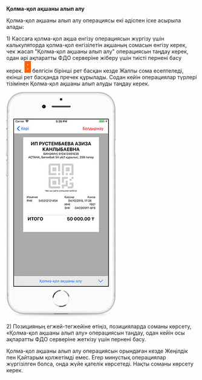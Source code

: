 **Қолма-қол ақшаны алып алу**

Қолма-қол ақшаны алып алу операциясы екі әдіспен іске асырыла алады:

1\) Кассаға қолма-қол ақша енгізу операциясын жүргізу үшін калькуляторда қолма-қол енгізілетін ақшаның сомасын енгізу керек, чек жасап "Қолма-қол ақшаны алып алу" операциясын таңдау керек, одан әрі ақпаратты ФДО серверіне жіберу үшін тиісті пернені басу керек. ![](../assets/30000.png) белгісін бірінші рет басқан кезде Жалпы сома есептеледі, екінші рет басқанда пречек құрылады. Содан кейін операциялар түрлері тізімінен Қолма-қол ақшаны алып алуды таңдау керек.

![](../assets/Simulator_Screen_Shot_-_iPhone_8_Plus_-_2018-04-10_at_17.28.56.jpg)

2\) Позицияның егжей-тегжейіне өтіңіз, позицияларда соманы көрсету, «Қолма-қол ақшаны алып алу» операциясын таңдау, одан кейін осы ақпаратты ФДО серверіне жеткізу үшін пернені басу.

Қолма-қол ақшаны алып алу операциясын орындаған кезде Жеңілдік пен Қайтарым қолжетімді емес. Егер минустық операциялар жүргізілген болса, онда жүйе қателік көрсетеді. Нақты соманы көрсету керек.



